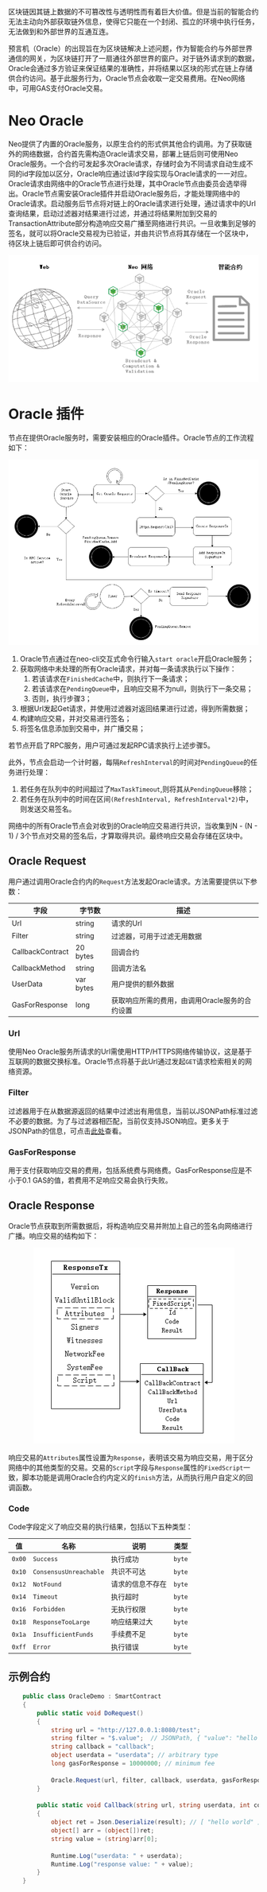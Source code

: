 区块链因其链上数据的不可篡改性与透明性而有着巨大价值。但是当前的智能合约无法主动向外部获取链外信息，使得它只能在一个封闭、孤立的环境中执行任务，无法做到和外部世界的互通互连。

预言机（Oracle）的出现旨在为区块链解决上述问题，作为智能合约与外部世界通信的网关，为区块链打开了一扇通往外部世界的窗户。对于链外请求到的数据，Oracle会通过多方验证来保证结果的准确性，并将结果以区块的形式在链上存储供合约访问。基于此服务行为，Oracle节点会收取一定交易费用。在Neo网络中，可用GAS支付Oracle交易。

# Neo Oracle

Neo提供了内置的Oracle服务，以原生合约的形式供其他合约调用。为了获取链外的网络数据，合约首先需构造Oracle请求交易，部署上链后则可使用Neo Oracle服务。一个合约可发起多次Oracle请求，存储时会为不同请求自动生成不同的id字段加以区分，Oracle响应通过该Id字段实现与Oracle请求的一一对应。Oracle请求由网络中的Oracle节点进行处理，其中Oracle节点由委员会选举得出。Oracle节点需安装Oracle插件并启动Oracle服务后，才能处理网络中的Oracle请求。启动服务后节点将对链上的Oracle请求进行处理，通过请求中的Url查询结果，启动过滤器对结果进行过滤，并通过将结果附加到交易的TransactionAttribute部分构造响应交易广播至网络进行共识。一旦收集到足够的签名，就可以将Oracle交易视为已验证，并由共识节点将其存储在一个区块中，待区块上链后即可供合约访问。

<div align=center><img src="Oracle.png"/></div>

# Oracle 插件

节点在提供Oracle服务时，需要安装相应的Oracle插件。Oracle节点的工作流程如下：
<div align=center><img src="Oracle_Service.png"/></div>

1. Oracle节点通过在neo-cli交互式命令行输入`start oracle`开启Oracle服务；
2. 获取网络中未处理的所有Oracle请求，并对每一条请求执行以下操作：
    1. 若该请求在`FinishedCache`中，则执行下一条请求；
    2. 若该请求在`PendingQueue`中，且响应交易不为null，则执行下一条交易；
    3. 否则，执行步骤3；
3. 根据Url发起Get请求，并使用过滤器对返回结果进行过滤，得到所需数据；
4. 构建响应交易，并对交易进行签名；
5. 将签名信息添加到交易中，并广播交易；

若节点开启了RPC服务，用户可通过发起RPC请求执行上述步骤5。

此外，节点会启动一个计时器，每隔`RefreshInterval`的时间对`PendingQueue`的任务进行处理：
1. 若任务在队列中的时间超过了`MaxTaskTimeout`,则将其从`PendingQueue`移除；
2. 若任务在队列中的时间在区间`(RefreshInterval, RefreshInterval*2)`中，则发送交易签名。

网络中的所有Oracle节点会对收到的Oracle响应交易进行共识，当收集到N - (N - 1) / 3个节点对交易的签名后，才算取得共识。最终响应交易会存储在区块中。
## Oracle Request

用户通过调用Oracle合约内的`Request`方法发起Oracle请求。方法需要提供以下参数：

| 字段      | 字节数    | 描述                                         |
| ---------- | --------- | ----------------------------------------------- |
| Url    | string  | 请求的Url |
| Filter | string  | 过滤器，可用于过滤无用数据                       |
| CallbackContract   | 20 bytes   | 回调合约                      |
| CallbackMethod     | string | 回调方法名                      |
| UserData     | var bytes | 用户提供的额外数据                      |
| GasForResponse   | long  |  获取响应所需的费用，由调用Oracle服务的合约设置                                   |

### Url
使用Neo Oracle服务所请求的Url需使用HTTP/HTTPS网络传输协议，这是基于互联网的数据交换标准。Oracle节点将基于此Url通过发起`GET`请求检索相关的网络资源。
### Filter

过滤器用于在从数据源返回的结果中过滤出有用信息，当前以JSONPath标准过滤不必要的数据。为了与过滤器相匹配，当前仅支持JSON响应。更多关于JSONPath的信息，可点击[此处](https://github.com/json-path/JsonPath)查看。

### GasForResponse

用于支付获取响应交易的费用，包括系统费与网络费。GasForResponse应是不小于0.1 GAS的值，若费用不足响应交易会执行失败。
## Oracle Response

Oracle节点获取到所需数据后，将构造响应交易并附加上自己的签名向网络进行广播。响应交易的结构如下：

<div align=center><img src="ResponseTx.png"/></div>

响应交易的`Attributes`属性设置为`Response`，表明该交易为响应交易，用于区分网络中的其他类型的交易。交易的`Script`字段与`Response`属性的`FixedScript`一致，脚本功能是调用Oracle合约内定义的`finish`方法，从而执行用户自定义的回调函数。
### Code
Code字段定义了响应交易的执行结果，包括以下五种类型：

| 值    | 名称| 说明| 类型|
|---------------|-------------|---------------|--------------|
| `0x00`           | `Success`          | 执行成功   | `byte`  |
| `0x10`           | `ConsensusUnreachable`          | 共识不可达    | `byte`  |
| `0x12`           | `NotFound`          | 请求的信息不存在    | `byte`  |
| `0x14`           | `Timeout`          | 执行超时    | `byte`  |
| `0x16`           | `Forbidden`          | 无执行权限    | `byte`  |
| `0x18`           | `ResponseTooLarge`          | 响应结果过大    | `byte`  |
| `0x1a`           | `InsufficientFunds`          | 手续费不足    | `byte`  |
| `0xff`           | `Error`          | 执行错误    | `byte`  |

## 示例合约

```C#
    public class OracleDemo : SmartContract
    {
        public static void DoRequest()
        {
            string url = "http://127.0.0.1:8080/test";
            string filter = "$.value";  // JSONPath, { "value": "hello world" }
            string callback = "callback";
            object userdata = "userdata"; // arbitrary type
            long gasForResponse = 10000000; // minimum fee 

            Oracle.Request(url, filter, callback, userdata, gasForResponse);
        }

        public static void Callback(string url, string userdata, int code, string result)
        {
            object ret = Json.Deserialize(result); // [ "hello world" ]
            object[] arr = (object[])ret;
            string value = (string)arr[0];

            Runtime.Log("userdata: " + userdata);
            Runtime.Log("response value: " + value);
        }
    }
```